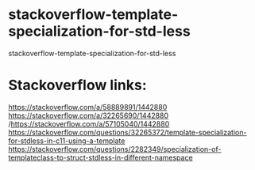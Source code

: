 # stackoverflow-template-specialization-for-std-less
stackoverflow-template-specialization-for-std-less

# Stackoverflow links:
https://stackoverflow.com/a/58889891/1442880 
https://stackoverflow.com/a/32265690/1442880 
/https://stackoverflow.com/a/57105040/1442880 
https://stackoverflow.com/questions/32265372/template-specialization-for-stdless-in-c11-using-a-template 
https://stackoverflow.com/questions/2282349/specialization-of-templateclass-tp-struct-stdless-in-different-namespace
